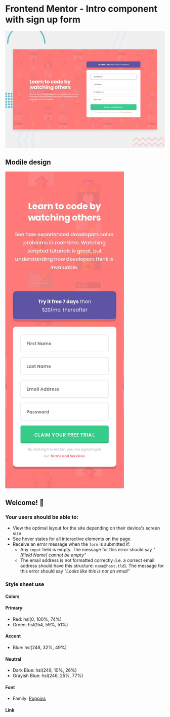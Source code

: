 # Frontend Mentor - Intro component with sign up form

![Design preview for the Intro component with sign up form coding challenge](./design/desktop-preview.jpg)

## Modile design
![Design preview for the Intro component with sign up form coding challenge](./design/mobile-design.jpg)


## Welcome! 👋

### Your users should be able to:

- View the optimal layout for the site depending on their device's screen size
- See hover states for all interactive elements on the page
- Receive an error message when the `form` is submitted if:
  - Any `input` field is empty. The message for this error should say *"[Field Name] cannot be empty"*
  - The email address is not formatted correctly (i.e. a correct email address should have this structure: `name@host.tld`). The message for this error should say *"Looks like this is not an email"*

### Style sheet use
#### Colors

#### Primary

- Red: hsl(0, 100%, 74%) 
- Green: hsl(154, 59%, 51%)

#### Accent

- Blue: hsl(248, 32%, 49%)

#### Neutral

- Dark Blue: hsl(249, 10%, 26%) 
- Grayish Blue: hsl(246, 25%, 77%)

#### Font

- Family: [Poppins](https://fonts.google.com/specimen/Poppins)

#### Link

